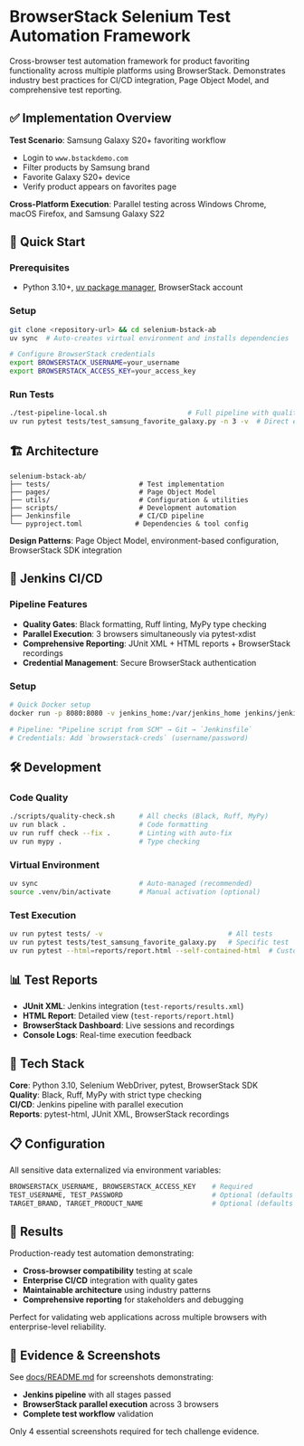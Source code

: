 # BrowserStack Selenium Test Automation Framework

 Cross-browser test automation framework for product favoriting functionality across multiple platforms using BrowserStack. Demonstrates industry best practices for CI/CD integration, Page Object Model, and comprehensive test reporting.

## ✅ Implementation Overview

**Test Scenario**: Samsung Galaxy S20+ favoriting workflow
- Login to `www.bstackdemo.com`
- Filter products by Samsung brand
- Favorite Galaxy S20+ device
- Verify product appears on favorites page

**Cross-Platform Execution**: Parallel testing across Windows Chrome, macOS Firefox, and Samsung Galaxy S22

## 🚀 Quick Start

### Prerequisites
- Python 3.10+, [uv package manager](https://github.com/astral-sh/uv), BrowserStack account

### Setup
```bash
git clone <repository-url> && cd selenium-bstack-ab
uv sync  # Auto-creates virtual environment and installs dependencies

# Configure BrowserStack credentials
export BROWSERSTACK_USERNAME=your_username
export BROWSERSTACK_ACCESS_KEY=your_access_key
```

### Run Tests
```bash
./test-pipeline-local.sh                    # Full pipeline with quality checks
uv run pytest tests/test_samsung_favorite_galaxy.py -n 3 -v  # Direct execution
```

## 🏗️ Architecture

```
selenium-bstack-ab/
├── tests/                      # Test implementation
├── pages/                      # Page Object Model
├── utils/                      # Configuration & utilities
├── scripts/                    # Development automation
├── Jenkinsfile                 # CI/CD pipeline
└── pyproject.toml             # Dependencies & tool config
```

**Design Patterns**: Page Object Model, environment-based configuration, BrowserStack SDK integration

## 🔧 Jenkins CI/CD

### Pipeline Features
- **Quality Gates**: Black formatting, Ruff linting, MyPy type checking
- **Parallel Execution**: 3 browsers simultaneously via pytest-xdist
- **Comprehensive Reporting**: JUnit XML + HTML reports + BrowserStack recordings
- **Credential Management**: Secure BrowserStack authentication

### Setup
```bash
# Quick Docker setup
docker run -p 8080:8080 -v jenkins_home:/var/jenkins_home jenkins/jenkins:lts

# Pipeline: "Pipeline script from SCM" → Git → `Jenkinsfile`
# Credentials: Add `browserstack-creds` (username/password)
```

## 🛠️ Development

### Code Quality
```bash
./scripts/quality-check.sh      # All checks (Black, Ruff, MyPy)
uv run black .                  # Code formatting
uv run ruff check --fix .       # Linting with auto-fix
uv run mypy .                   # Type checking
```

### Virtual Environment
```bash
uv sync                         # Auto-managed (recommended)
source .venv/bin/activate       # Manual activation (optional)
```

### Test Execution
```bash
uv run pytest tests/ -v                               # All tests
uv run pytest tests/test_samsung_favorite_galaxy.py   # Specific test
uv run pytest --html=reports/report.html --self-contained-html  # Custom report
```

## 📊 Test Reports

- **JUnit XML**: Jenkins integration (`test-reports/results.xml`)
- **HTML Report**: Detailed view (`test-reports/report.html`)
- **BrowserStack Dashboard**: Live sessions and recordings
- **Console Logs**: Real-time execution feedback

## 🔧 Tech Stack

**Core**: Python 3.10, Selenium WebDriver, pytest, BrowserStack SDK  
**Quality**: Black, Ruff, MyPy with strict type checking  
**CI/CD**: Jenkins pipeline with parallel execution  
**Reports**: pytest-html, JUnit XML, BrowserStack recordings  

## 📋 Configuration

All sensitive data externalized via environment variables:
```bash
BROWSERSTACK_USERNAME, BROWSERSTACK_ACCESS_KEY    # Required
TEST_USERNAME, TEST_PASSWORD                      # Optional (defaults provided)
TARGET_BRAND, TARGET_PRODUCT_NAME                 # Optional (defaults provided)
```

## 🎯 Results

Production-ready test automation demonstrating:
- **Cross-browser compatibility** testing at scale
- **Enterprise CI/CD** integration with quality gates
- **Maintainable architecture** using industry patterns
- **Comprehensive reporting** for stakeholders and debugging

Perfect for validating web applications across multiple browsers with enterprise-level reliability.

## 📸 Evidence & Screenshots

See [docs/README.md](docs/README.md) for screenshots demonstrating:
- **Jenkins pipeline** with all stages passed
- **BrowserStack parallel execution** across 3 browsers  
- **Complete test workflow** validation

Only 4 essential screenshots required for tech challenge evidence.
